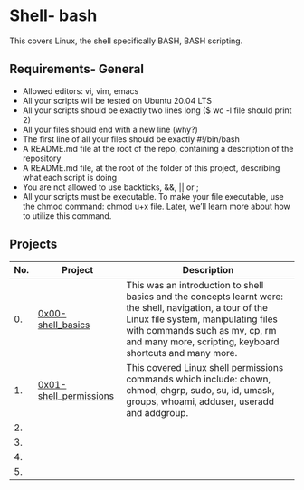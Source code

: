 # Shell- bash

This covers Linux, the shell specifically BASH, BASH scripting.

## Requirements- General
- Allowed editors: vi, vim, emacs
- All your scripts will be tested on Ubuntu 20.04 LTS
- All your scripts should be exactly two lines long ($ wc -l file should print 2)
- All your files should end with a new line (why?)
- The first line of all your files should be exactly #!/bin/bash
- A README.md file at the root of the repo, containing a description of the repository
- A README.md file, at the root of the folder of this project, describing what each script is doing
- You are not allowed to use backticks, &&, || or ;
- All your scripts must be executable. To make your file executable, use the chmod command: chmod u+x file. Later, we’ll learn more about how to utilize this command.

## Projects

| No.  |Project        | Description   |
|------|---------------| --------------|
|0.    | [0x00-shell_basics](https://github.com/Muthoni-Maryanne/alx-system_engineering-devops/tree/master/0x00-shell_basics)               | This was an introduction to shell basics and the concepts learnt were: the shell, navigation, a tour of the Linux file system, manipulating files with commands such as mv, cp, rm and many more, scripting, keyboard shortcuts and many more.|
|1.    | [0x01-shell_permissions](https://github.com/Muthoni-Maryanne/alx-system_engineering-devops/tree/master/0x01-shell_permissions)              | This covered Linux shell permissions commands which include: chown, chmod, chgrp, sudo, su, id, umask, groups, whoami, adduser, useradd and addgroup. |
|2.    |               |               |
|3.    |               |               |
|4.    |               |               |
|5.    |               |               |
